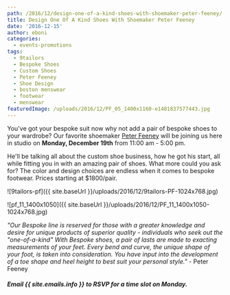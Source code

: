 ```yaml
---
path: /2016/12/design-one-of-a-kind-shoes-with-shoemaker-peter-feeney/
title: Design One Of A Kind Shoes With Shoemaker Peter Feeney
date: '2016-12-15'
author: eboni
categories:
  - events-promotions
tags:
  - 9tailors
  - Bespoke Shoes
  - Custom Shoes
  - Peter Feeney
  - Shoe Design
  - boston menswear
  - footwear
  - menswear
featuredImage: /uploads/2016/12/PF_05_1400x1160-e1481837577443.jpg
---
```

You've got your bespoke suit now why not add a pair of bespoke shoes to your wardrobe? Our favorite shoemaker [Peter Feeney](http://www.peterfeeney.ca/index.html) will be joining us here in studio on **Monday, December 19th** from 11:00 am - 5:00 pm.

He'll be talking all about the custom shoe business, how he got his start, all while fitting you in with an amazing pair of shoes. What more could you ask for? The color and design choices are endless when it comes to bespoke footwear. Prices starting at $1800/pair.

![9tailors-pf]({{ site.baseUrl }}/uploads/2016/12/9tailors-PF-1024x768.jpg)

![pf_11_1400x1050]({{ site.baseUrl }}/uploads/2016/12/PF_11_1400x1050-1024x768.jpg)

_"Our Bespoke line is reserved for those with a greater knowledge and desire for unique products of superior quality - individuals who seek out the "one-of-a-kind" With Bespoke shoes, a pair of lasts are made to exacting measurements of your feet. Every bend and curve, the unique shape of your foot, is taken into consideration. You have input into the development of a toe shape and heel height to best suit your personal style."_ \- Peter Feeney

##### Email {{ site.emails.info }} to RSVP for a time slot on Monday.